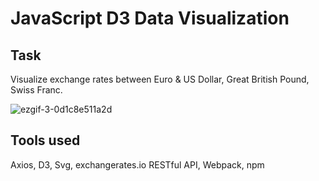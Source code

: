 # JavaScript D3 Data Visualization

## Task
Visualize exchange rates between Euro & US Dollar, Great British Pound, Swiss Franc.

![ezgif-3-0d1c8e511a2d](https://user-images.githubusercontent.com/50466059/70757637-9b5e9180-1d40-11ea-8b3e-26ce54e1a697.gif)

## Tools used
Axios, D3, Svg, exchangerates.io RESTful API, Webpack, npm